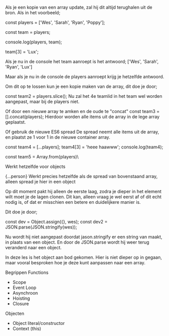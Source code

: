Als je een kopie van een array update, zal hij dit altijd terughalen uit de bron. Als in het voorbeeld;

const players = ['Wes', 'Sarah', 'Ryan', 'Poppy'];

const team = players;

console.log(players, team);

team[3] = 'Lux';

Als je nu in de console het team aanroept is het antwoord;
['Wes', 'Sarah', 'Ryan', 'Lux']

Maar als je nu in de console de players aanroept krijg je hetzelfde antwoord.

Om dit op te lossen kun je een kopie maken van de array, dit doe je door;

const team2 = players.slice();
Nu zal het 4e teamlid in het team wel worden aangepast, maar bij de players niet.

Of door een nieuwe array te amken en de oude te "concat"
const team3 =[].concat(players);
Hierdoor worden alle items uit de array in de lege array geplaatst. 

Of gebruik de nieuwe ES6 spread
De spread neemt alle items uit de array, en plaatst ze 1 voor 1 in de nieuwe container array.

const team4 = [...players];
team4[3] = 'heee haawww';
console.log(team4);

const team5 = Array.from(players)\

Werkt hetzelfde voor objects

{...person} Werkt precies hetzelfde als de spread van bovenstaand array, alleen spread je hier in een object

Op dit moment pakt hij alleen de eerste laag, zodra je dieper in het element wilt moet je de lagen clonen. Dit kan, alleen vraag je wel eerst af of dit echt nodig is, of dat er misschien een betere en duidelijkere manier is. 

Dit doe je door;

const dev = Object.assign({}, wes);
const dev2 = JSON.parse(JSON.stringify(wes));

Nu wordt hij niet aangepast doordat jason.stringify er een string van maakt, in plaats van een object. En door de JSON.parse wordt hij weer terug veranderd naar een object. 

In deze les is het object aan bod gekomen. Hier is niet dieper op in gegaan, maar vooral besproken hoe je deze kunt aanpassen naar een array.

Begrippen
Functions
-	Scope
-	Event Loop
-	Asynchroon
-	Hoisting
-	Closure

Objecten
-	Object literal/constructor
-	Context (this)
